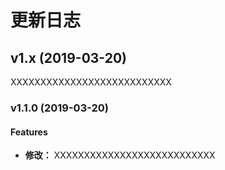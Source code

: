 # 更新日志

## v1.x (2019-03-20)

XXXXXXXXXXXXXXXXXXXXXXXXXXX

### v1.1.0 (2019-03-20)

#### Features

* **修改：** XXXXXXXXXXXXXXXXXXXXXXXXXXX
